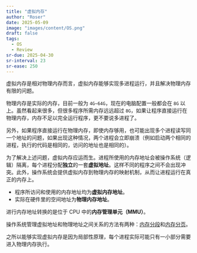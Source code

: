```yaml
---
title: "虚拟内存"
author: "Roser"
date: 2025-05-09
image: "images/content/OS.png"
draft: false
tags:
  - OS
  - Review
sr-due: 2025-04-30
sr-interval: 23
sr-ease: 250
---
```

虚拟内存是相对物理内存而言，虚拟内存能够实现多进程运行，并且解决物理内存有限的问题。

物理内存是实际的内存，目前一般为 `4G~64G`，现在的电脑配置一般都会在 `8G` 以上。虽然看起来很多，但很多程序所需内存远远超过 `8G`，如果让程序直接运行在物理内存，内存不足以完全运行程序，更不要说多进程了。

另外，如果程序直接运行在物理内存，即使内存够用，也可能出现多个进程读写同一个地址的问题，如果出现这种情况，两个进程会立即崩溃（例如启动两个相同的进程，执行的代码是相同的，访问的地址也是相同的）。

为了解决上述问题，虚拟内存应运而生。进程所使用的内存地址会被操作系统（逻辑）隔离，每个进程分配**独立**的一套**虚拟地址**。这样不同的程序之间不会出现冲突。此外，操作系统会提供虚拟内存到物理内存的映射机制，从而让进程运行在真正的内存上。

- 程序所访问和使用的内存地址均为**虚拟内存地址**。
- 实际在硬件里的空间地址为**物理内存地址**。

进行内存地址转换的是位于 CPU 中的**内存管理单元（MMU）**。

操作系统管理虚拟地址和物理地址之间关系的方法有两种：[内存分段](../内存分段)和[内存分页](../内存分页)。

之所以能够实现虚拟内存是因为局部性原理，每个进程实际可能只有一小部分需要进入物理内存执行。